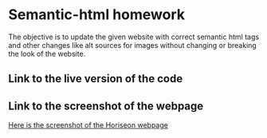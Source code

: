 # Semantic-html homework

The objective is to update the given website with correct semantic html tags and other changes like alt sources for images without changing or breaking the look of the website.

## Link to the live version of the code



## Link to the screenshot of the webpage

[Here is the screenshot of the Horiseon webpage](./assets/images/horiseon-webpage.png)